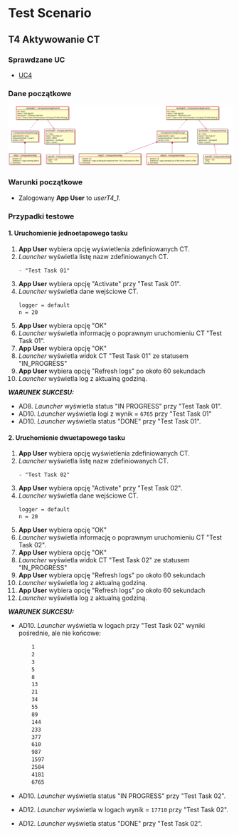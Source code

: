# Test Scenario

## T4 Aktywowanie CT

### Sprawdzane UC

- [UC4](../scenarios/UC4_Activate%20Computation%20Task)

### Dane początkowe

![model](data/T4_in.svg)

### Warunki początkowe 

- Zalogowany __App User__ to _userT4_1_.

### Przypadki testowe

#### 1. Uruchomienie jednoetapowego tasku

1. __App User__ wybiera opcję wyświetlenia zdefiniowanych CT.
2. _Launcher_ wyświetla listę nazw zdefiniowanych CT.
    ```
    - "Test Task 01"
    ```
3. __App User__ wybiera opcję "Activate" przy "Test Task 01". 
4. _Launcher_ wyświetla dane wejściowe CT.
    ```
    logger = default
    n = 20
    ```
5. __App User__ wybiera opcję "OK"
6. _Launcher_ wyświetla informację o poprawnym uruchomieniu CT "Test Task 01".
7. __App User__ wybiera opcję "OK"
8. _Launcher_ wyświetla widok CT "Test Task 01" ze statusem "IN_PROGRESS"
9. __App User__ wybiera opcję "Refresh logs" po około 60 sekundach
10. _Launcher_ wyświetla log z aktualną godziną. 

___WARUNEK SUKCESU:___

- AD8. _Launcher_ wyświetla status "IN PROGRESS" przy "Test Task 01".
- AD10. _Launcher_ wyświetla logi z wynik = `6765` przy "Test Task 01"
- AD10. _Launcher_ wyświetla status "DONE" przy "Test Task 01".

#### 2. Uruchomienie dwuetapowego tasku

1. __App User__ wybiera opcję wyświetlenia zdefiniowanych CT.
2. _Launcher_ wyświetla listę nazw zdefiniowanych CT.
    ```
    - "Test Task 02"
    ```
3. __App User__ wybiera opcję "Activate" przy "Test Task 02". 
4. _Launcher_ wyświetla dane wejściowe CT.
    ```
    logger = default
    n = 20
    ```
5. __App User__ wybiera opcję "OK"
6. _Launcher_ wyświetla informację o poprawnym uruchomieniu CT "Test Task 02".
7. __App User__ wybiera opcję "OK"
8. _Launcher_ wyświetla widok CT "Test Task 02" ze statusem "IN_PROGRESS"
9. __App User__ wybiera opcję "Refresh logs" po około 60 sekundach
10. _Launcher_ wyświetla log z aktualną godziną. 
11. __App User__ wybiera opcję "Refresh logs" po około 60 sekundach
12. _Launcher_ wyświetla log z aktualną godziną. 

___WARUNEK SUKCESU:___

- AD10. _Launcher_ wyświetla w logach przy "Test Task 02" wyniki pośrednie, ale nie końcowe:

    ``` 1
        1
        2
        3
        5
        8
        13
        21
        34
        55
        89
        144
        233
        377
        610
        987
        1597
        2584
        4181
        6765
    ```

- AD10. _Launcher_ wyświetla status "IN PROGRESS" przy "Test Task 02".
- AD12. _Launcher_ wyświetla w logach wynik = `17710` przy "Test Task 02".
- AD12. _Launcher_ wyświetla status "DONE" przy "Test Task 02".